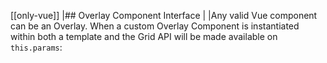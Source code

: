 [[only-vue]]
|## Overlay Component Interface
|
|Any valid Vue component can be an Overlay. When a custom Overlay Component is instantiated within both a template and the Grid API will be made available on `this.params`:

